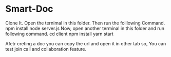 # Smart-Doc
Clone It.
Open the ternimal in this folder.
Then run the folllowing Command.
npm install
node server.js
Now, open another terminal in this folder and run following command.
cd client
npm install
yarn start


Afetr creting a doc you can copy the url and open it in other tab so, You can test join call and collaboration feature.
